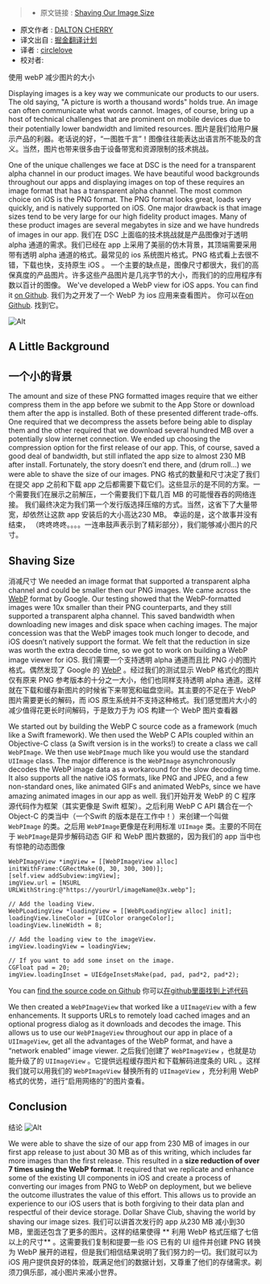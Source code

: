 >* 原文链接 : [Shaving Our Image Size](http://engineering.dollarshaveclub.com/shaving-our-image-size/?utm_campaign=iOS%2BDev%2BWeekly&utm_medium=email&utm_source=iOS_Dev_Weekly_Issue_247)
* 原文作者 : [DALTON CHERRY](https://github.com/daltoniam)
* 译文出自 : [掘金翻译计划](https://github.com/xitu/gold-miner)
* 译者 : [circlelove](https://github.com/circlelove)
* 校对者:

使用 webP 减少图片的大小

Displaying images is a key way we communicate our products to our users. The old saying, "A picture is worth a thousand words" holds true. An image can often communicate what words cannot. Images, of course, bring up a host of technical challenges that are prominent on mobile devices due to their potentially lower bandwidth and limited resources.
图片是我们给用户展示产品的利器。老话说的好，“一图胜千言”！图像往往能表达出语言所不能及的含义。当然，图片也带来很多由于设备带宽和资源限制的技术挑战。

One of the unique challenges we face at DSC is the need for a transparent alpha channel in our product images. We have beautiful wood backgrounds throughout our apps and displaying images on top of these requires an image format that has a transparent alpha channel. The most common choice on iOS is the PNG format. The PNG format looks great, loads very quickly, and is natively supported on iOS. One major drawback is that image sizes tend to be very large for our high fidelity product images. Many of these product images are several megabytes in size and we have hundreds of images in our app.
 我们在 DSC 上面临的技术挑战就是产品图像对于透明 alpha 通道的需求。我们已经在 app 上采用了美丽的仿木背景，其顶端需要采用带有透明 alpha 通道的格式。最常见的 ios 系统图片格式。PNG 格式看上去很不错，下载也快，支持原生 iOS 。
一个主要的缺点是，图像尺寸都很大，我们的高保真度的产品图片。许多这些产品图片是几兆字节的大小，而我们的的应用程序有数以百计的图像。
We've developed a WebP view for iOS apps. You can find it [on Github](https://github.com/dollarshaveclub/ImageButter).
我们为之开发了一个 WebP 为 ios 应用来查看图片。 你可以在[on Github](https://github.com/dollarshaveclub/ImageButter). 找到它。


![Alt](http://engineering.dollarshaveclub.com/assets/images/articles/2016-04-07-shaving-our-image-size/img-comp.png)

## A Little Background
## 一个小的背景

The amount and size of these PNG formatted images require that we either compress them in the app before we submit to the App Store or download them after the app is installed. Both of these presented different trade-offs. One required that we decompress the assets before being able to display them and the other required that we download several hundred MB over a potentially slow internet connection. We ended up choosing the compression option for the first release of our app. This, of course, saved a good deal of bandwidth, but still inflated the app size to almost 230 MB after install. Fortunately, the story doesn’t end there, and (drum roll…) we were able to shave the size of our images.
PNG 格式的数量和尺寸决定了我们在提交 app 之前和下载 app 之后都需要下载它们。这些显示的是不同的方案。一个需要我们在展示之前解压，一个需要我们下载几百 MB 的可能慢吞吞的网络连接。 我们最终决定为我们第一个发行版选择压缩的方式。当然，这省下了大量带宽，却依然让这款 app 安装后的大小高达230 MB。 幸运的是，这个故事并没有结束， （咚咚咚咚。。。。一连串鼓声表示到了精彩部分），我们能够减小图片的尺寸。

## Shaving Size
消减尺寸
We needed an image format that supported a transparent alpha channel and could be smaller then our PNG images. We came across the [WebP](https://developers.google.com/speed/webp) format by Google. Our testing showed that the WebP-formatted images were 10x smaller than their PNG counterparts, and they still supported a transparent alpha channel. This saved bandwidth when downloading new images and disk space when caching images. The major concession was that the WebP images took much longer to decode, and iOS doesn’t natively support the format. We felt that the reduction in size was worth the extra decode time, so we got to work on building a WebP image viewer for iOS.
我们需要一个支持透明 alpha 通道而且比 PNG 小的图片格式。偶然发现了 Google 的 [WebP](https://developers.google.com/speed/webp)  。经过我们的测试显示 WebP 格式化的图片仅有原来 PNG 参考版本的十分之一大小，他们也同样支持透明 alpha 通道。这样就在下载和缓存新图片的时候省下来带宽和磁盘空间。其主要的不足在于 WebP 图片需要更长的解码，而 iOS 原生系统并不支持这种格式。我们感觉图片大小的减少值得花更长时间解码，于是致力于为 iOS 构建一个 WebP 图片查看器

We started out by building the WebP C source code as a framework (much like a Swift framework). We then used the WebP C APIs coupled within an Objective-C class (a Swift version is in the works!) to create a class we call `WebPImage`. We then use `WebPImage` much like you would use the standard `UIImage` class. The major difference is the `WebPImage` asynchronously decodes the WebP image data as a workaround for the slow decoding time. It also supports all the native iOS formats, like PNG and JPEG, and a few non-standard ones, like animated GIFs and animated WebPs, since we have amazing animated images in our app as well.
我们开始开发 WebP 的 C 程序源代码作为框架（其实更像是 Swift 框架）。之后利用 WebP C API 耦合在一个 Object-C 的类当中（一个Swift 的版本是在工作中！）来创建一个叫做 `WebPImage` 的类。之后用 `WebPImage`更像是在利用标准 `UIImage` 类。主要的不同在于 `WebPImage`是异步解码动态 GIF 和 WebP 图片数据的，因为我们的 app 当中也有惊艳的动态图像


    WebPImageView *imgView = [[WebPImageView alloc] initWithFrame:CGRectMake(0, 30, 300, 300)];
    [self.view addSubview:imgView];
    imgView.url = [NSURL URLWithString:@"https://yourUrl/imageName@3x.webp"];

    // Add the loading View.
    WebPLoadingView *loadingView = [[WebPLoadingView alloc] init];
    loadingView.lineColor = [UIColor orangeColor];
    loadingView.lineWidth = 8;

    // Add the loading view to the imageView.
    imgView.loadingView = loadingView;

    // If you want to add some inset on the image.
    CGFloat pad = 20;
    imgView.loadingInset = UIEdgeInsetsMake(pad, pad, pad*2, pad*2);

You can [find the source code on Github](https://github.com/dollarshaveclub/ImageButter)
你可以[在github里面找到上述代码](https://github.com/dollarshaveclub/ImageButter)

We then created a `WebPImageView` that worked like a `UIImageView` with a few enhancements. It supports URLs to remotely load cached images and an optional progress dialog as it downloads and decodes the image. This allows us to use our `WebPImageView` throughout our app in place of a `UIImageView`, get all the advantages of the WebP format, and have a “network enabled” image viewer.
之后我们创建了 `WebPImageView` ，也就是功能升级了的 `UIImageView` 。它提供远程缓存图片和下载解码进度条的 URL 。这样我们就可以用我们的 `WebPImageView`  替换所有的 `UIImageView` ，充分利用 WebP 格式的优势，进行“启用网络的”的图片查看。


## Conclusion
结论
![Alt](http://engineering.dollarshaveclub.com/assets/images/articles/2016-04-07-shaving-our-image-size/image-size-graph.png)

We were able to shave the size of our app from 230 MB of images in our first app release to just about 30 MB as of this writing, which includes far more images than the first release. This resulted in a **size reduction of over 7 times using the WebP format**. It required that we replicate and enhance some of the existing UI components in iOS and create a process of converting our images from PNG to WebP on deployment, but we believe the outcome illustrates the value of this effort. This allows us to provide an experience to our iOS users that is both forgiving to their data plan and respectful of their device storage. Dollar Shave Club, shaving the world by shaving our image sizes.
我们可以讲首次发行的 app 从230 MB 减小到30 MB，里面还包含了更多的图片。这样的结果使得 ** 利用 WebP 格式压缩了七倍以上的尺寸** 。这需要我们复制和提要一些 iOS 已有的 UI 组件并创建 PNG 转换为 WebP 展开的进程，但是我们相信结果说明了我们努力的一切。我们就可以为 iOS 用户提供良好的体验，既满足他们的数据计划，又尊重了他们的存储需求。剃须刀俱乐部，减小图片来减小世界。
